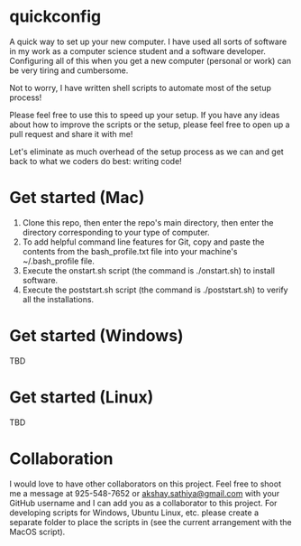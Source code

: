 # quickconfig
A quick way to set up your new computer. I have used all sorts of software in my work as a computer science student and a
software developer. Configuring all of this when you get a new computer (personal or work) can be very tiring and cumbersome.

Not to worry, I have written shell scripts to automate most of the setup process!

Please feel free to use this to speed up your setup. If you have any ideas about how to improve the scripts or the setup, 
please feel free to open up a pull request and share it with me! 

Let's eliminate as much overhead of the setup process as we can and get back to what we coders do best: writing code! 

# Get started (Mac)
1. Clone this repo, then enter the repo's main directory, then enter the directory corresponding to your type of computer. 
2. To add helpful command line features for Git, copy and paste the contents from the bash_profile.txt file into your machine's ~/.bash_profile file. 
3. Execute the onstart.sh script (the command is ./onstart.sh) to install software. 
4. Execute the poststart.sh script (the command is ./poststart.sh) to verify all the installations. 


# Get started (Windows)
TBD

# Get started (Linux)
TBD

# Collaboration
I would love to have other collaborators on this project. Feel free to shoot me a message at 925-548-7652 or akshay.sathiya@gmail.com with your GitHub username and I can add you as a collaborator to this project. 
For developing scripts for Windows, Ubuntu Linux, etc. please create a separate folder to place the scripts in (see the current arrangement with the MacOS script).
